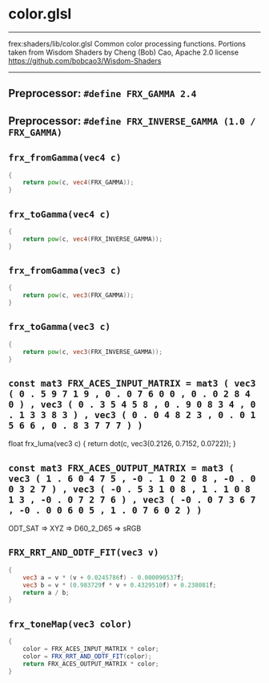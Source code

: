 # color.glsl
****************************************************

frex:shaders/lib/color.glsl
Common color processing functions.
Portions taken from Wisdom Shaders by Cheng (Bob) Cao, Apache 2.0 license
https://github.com/bobcao3/Wisdom-Shaders
*****************************************************
## Preprocessor: `#define FRX_GAMMA 2.4`
## Preprocessor: `#define FRX_INVERSE_GAMMA (1.0 / FRX_GAMMA)`
## `frx_fromGamma(vec4 c)`
```glsl
{
	return pow(c, vec4(FRX_GAMMA));
}
```

## `frx_toGamma(vec4 c)`
```glsl
{
	return pow(c, vec4(FRX_INVERSE_GAMMA));
}
```

## `frx_fromGamma(vec3 c)`
```glsl
{
	return pow(c, vec3(FRX_GAMMA));
}
```

## `frx_toGamma(vec3 c)`
```glsl
{
	return pow(c, vec3(FRX_INVERSE_GAMMA));
}
```

## `const mat3 FRX_ACES_INPUT_MATRIX = mat3 ( vec3 ( 0 . 5 9 7 1 9 , 0 . 0 7 6 0 0 , 0 . 0 2 8 4 0 ) , vec3 ( 0 . 3 5 4 5 8 , 0 . 9 0 8 3 4 , 0 . 1 3 3 8 3 ) , vec3 ( 0 . 0 4 8 2 3 , 0 . 0 1 5 6 6 , 0 . 8 3 7 7 7 ) ) `
float frx_luma(vec3 c) {
    return dot(c, vec3(0.2126, 0.7152, 0.0722));
}
## `const mat3 FRX_ACES_OUTPUT_MATRIX = mat3 ( vec3 ( 1 . 6 0 4 7 5 , -0 . 1 0 2 0 8 , -0 . 0 0 3 2 7 ) , vec3 ( -0 . 5 3 1 0 8 , 1 . 1 0 8 1 3 , -0 . 0 7 2 7 6 ) , vec3 ( -0 . 0 7 3 6 7 , -0 . 0 0 6 0 5 , 1 . 0 7 6 0 2 ) ) `
 ODT_SAT => XYZ => D60_2_D65 => sRGB
## `FRX_RRT_AND_ODTF_FIT(vec3 v)`
```glsl
{
	vec3 a = v * (v + 0.0245786f) - 0.000090537f;
	vec3 b = v * (0.983729f * v + 0.4329510f) + 0.238081f;
	return a / b;
}
```

## `frx_toneMap(vec3 color)`
```glsl
{
	color = FRX_ACES_INPUT_MATRIX * color;
	color = FRX_RRT_AND_ODTF_FIT(color);
	return FRX_ACES_OUTPUT_MATRIX * color;
}
```


